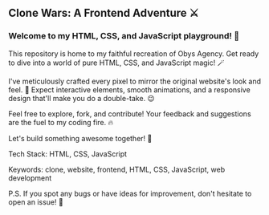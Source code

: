 ## Clone Wars: A Frontend Adventure ⚔️ <br>
### Welcome to my HTML, CSS, and JavaScript playground! 🚀

This repository is home to my faithful recreation of Obys Agency.
Get ready to dive into a world of pure HTML, CSS, and JavaScript magic! 🪄

I've meticulously crafted every pixel to mirror the original website's look and feel. 🎨
Expect interactive elements, smooth animations, and a responsive design that'll make you do a double-take. 😉

Feel free to explore, fork, and contribute! Your feedback and suggestions are the fuel to my coding fire. 🔥

Let's build something awesome together! 🤝

Tech Stack: HTML, CSS, JavaScript

Keywords: clone, website, frontend, HTML, CSS, JavaScript, web development

P.S. If you spot any bugs or have ideas for improvement, don't hesitate to open an issue! 🐛
